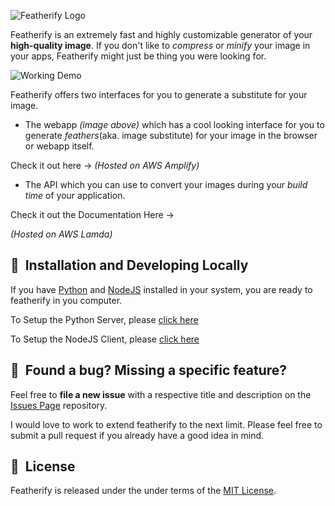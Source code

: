 ![Featherify Logo](./client/public/logo_original.png)

Featherify is an extremely fast and highly customizable generator of your **high-quality image**. If you don't like to _compress_ or _minify_ your image in your apps, Featherify might just be thing you were looking for.

![Working Demo](./client/public/working_demo)

Featherify offers two interfaces for you to generate a substitute for your image.

- The webapp _(image above)_ which has a cool looking interface for you to generate _feathers_(aka. image substitute) for your image in the browser or webapp itself.

Check it out here -> _(Hosted on AWS Amplify)_

- The API which you can use to convert your images during your _build time_ of your application.

Check it out the Documentation Here ->

_(Hosted on AWS Lamda)_

## 🚀&nbsp; Installation and Developing Locally

If you have [Python](https://www.python.org/) and [NodeJS](https://nodejs.org/en/) installed in your system, you are ready to featherify in you computer.

To Setup the Python Server, please [click here]()

To Setup the NodeJS Client, please [click here]()

## 🤝&nbsp; Found a bug? Missing a specific feature?

Feel free to **file a new issue** with a respective title and description on the [Issues Page](https://github.com/aditya-mitra/featherify/issues) repository.

I would love to work to extend featherify to the next limit. Please feel free to submit a pull request if you already have a good idea in mind.

## 📘&nbsp; License

Featherify is released under the under terms of the [MIT License](LICENSE).
